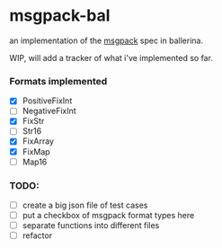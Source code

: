 # msgpack-bal

an implementation of the [msgpack](https://msgpack.org) spec in ballerina.

WIP, will add a tracker of what i've implemented so far.

### Formats implemented

- [x] PositiveFixInt
- [ ] NegativeFixInt
- [x] FixStr
- [ ] Str16
- [x] FixArray
- [x] FixMap
- [ ] Map16

### TODO:

- [ ] create a big json file of test cases
- [ ] put a checkbox of msgpack format types here 
- [ ] separate functions into different files
- [ ] refactor
